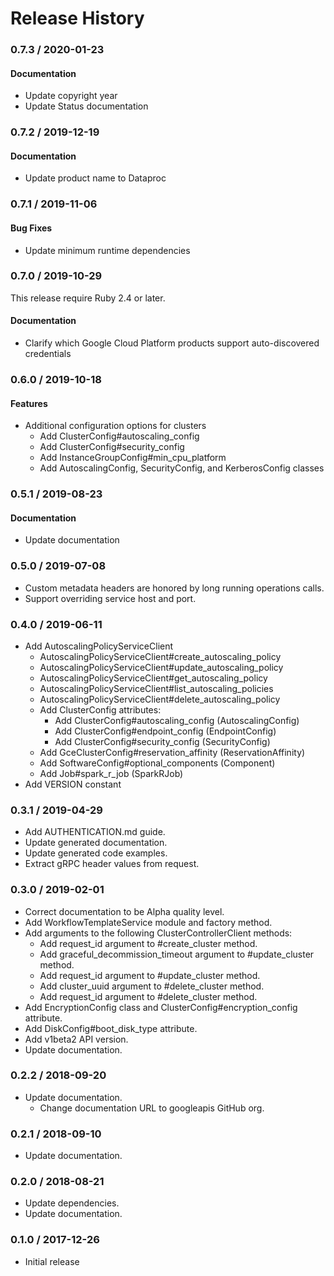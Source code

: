 # Release History

### 0.7.3 / 2020-01-23

#### Documentation

* Update copyright year
* Update Status documentation

### 0.7.2 / 2019-12-19

#### Documentation

* Update product name to Dataproc

### 0.7.1 / 2019-11-06

#### Bug Fixes

* Update minimum runtime dependencies

### 0.7.0 / 2019-10-29

This release require Ruby 2.4 or later.

#### Documentation

* Clarify which Google Cloud Platform products support auto-discovered credentials

### 0.6.0 / 2019-10-18

#### Features

* Additional configuration options for clusters
  * Add ClusterConfig#autoscaling_config
  * Add ClusterConfig#security_config
  * Add InstanceGroupConfig#min_cpu_platform
  * Add AutoscalingConfig, SecurityConfig, and KerberosConfig classes

### 0.5.1 / 2019-08-23

#### Documentation

* Update documentation

### 0.5.0 / 2019-07-08

* Custom metadata headers are honored by long running operations calls.
* Support overriding service host and port.

### 0.4.0 / 2019-06-11

* Add AutoscalingPolicyServiceClient
  * AutoscalingPolicyServiceClient#create_autoscaling_policy
  * AutoscalingPolicyServiceClient#update_autoscaling_policy
  * AutoscalingPolicyServiceClient#get_autoscaling_policy
  * AutoscalingPolicyServiceClient#list_autoscaling_policies
  * AutoscalingPolicyServiceClient#delete_autoscaling_policy
  * Add ClusterConfig attributes:
    * Add ClusterConfig#autoscaling_config (AutoscalingConfig)
    * Add ClusterConfig#endpoint_config (EndpointConfig)
    * Add ClusterConfig#security_config (SecurityConfig)
  * Add GceClusterConfig#reservation_affinity (ReservationAffinity)
  * Add SoftwareConfig#optional_components (Component)
  * Add Job#spark_r_job (SparkRJob)
* Add VERSION constant

### 0.3.1 / 2019-04-29

* Add AUTHENTICATION.md guide.
* Update generated documentation.
* Update generated code examples.
* Extract gRPC header values from request.

### 0.3.0 / 2019-02-01

* Correct documentation to be Alpha quality level.
* Add WorkflowTemplateService module and factory method.
* Add arguments to the following ClusterControllerClient methods:
  * Add request_id argument to #create_cluster method.
  * Add graceful_decommission_timeout argument to #update_cluster method.
  * Add request_id argument to #update_cluster method.
  * Add cluster_uuid argument to #delete_cluster method.
  * Add request_id argument to #delete_cluster method.
* Add EncryptionConfig class and ClusterConfig#encryption_config attribute.
* Add DiskConfig#boot_disk_type attribute.
* Add v1beta2 API version.
* Update documentation.

### 0.2.2 / 2018-09-20

* Update documentation.
  * Change documentation URL to googleapis GitHub org.

### 0.2.1 / 2018-09-10

* Update documentation.

### 0.2.0 / 2018-08-21

* Update dependencies.
* Update documentation.

### 0.1.0 / 2017-12-26

* Initial release
